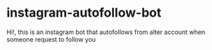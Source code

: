 # instagram-autofollow-bot
 Hi!, this is an instagram bot that autofollows from alter account  when someone request to follow you 
